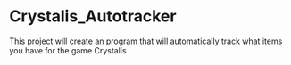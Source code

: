 # Crystalis_Autotracker
This project will create an program that will automatically track what items you have for the game Crystalis
